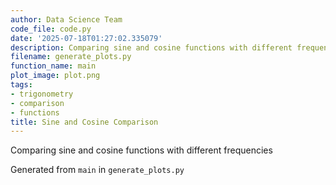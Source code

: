 ```yaml
---
author: Data Science Team
code_file: code.py
date: '2025-07-18T01:27:02.335079'
description: Comparing sine and cosine functions with different frequencies
filename: generate_plots.py
function_name: main
plot_image: plot.png
tags:
- trigonometry
- comparison
- functions
title: Sine and Cosine Comparison
---
```


Comparing sine and cosine functions with different frequencies

Generated from `main` in `generate_plots.py`
